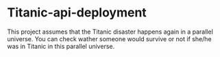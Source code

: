 # Titanic-api-deployment

This project assumes that the Titanic disaster happens again in a parallel universe. You can check wather someone would survive or not if she/he was in Titanic in this parallel universe.
